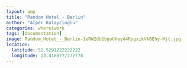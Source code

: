 ```yaml
---
layout: amp
title: "Random Hotel - Berlin"
author: "Alper Kalaycioglu"
categories: whereiwork
tags: [documentation]
image: Random_Hotel_-_Berlin-1eRWZdU1bgoGHeyd4RsgxikVkBEhy-Mjt.jpg
location:
  latitude: 52.5291222222222
  longitude: 13.4180777777778
---
```

